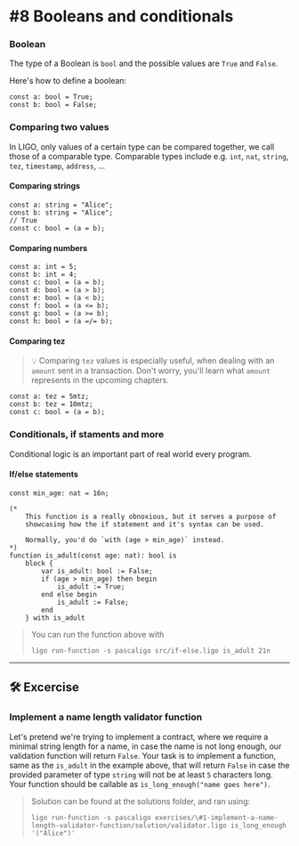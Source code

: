 # #8 Booleans and conditionals

### Boolean

The type of a Boolean is `bool` and the possible values are `True` and `False`.

Here's how to define a boolean:

```
const a: bool = True;
const b: bool = False;
```

### Comparing two values

In LIGO, only values of a certain type can be compared together, we call those of a comparable type. Comparable types include e.g. `int`, `nat`, `string`, `tez`, `timestamp`, `address`, ...

#### Comparing strings

```
const a: string = "Alice";
const b: string = "Alice";
// True
const c: bool = (a = b);
```

#### Comparing numbers

```
const a: int = 5;
const b: int = 4;
const c: bool = (a = b);
const d: bool = (a > b);
const e: bool = (a < b);
const f: bool = (a <= b);
const g: bool = (a >= b);
const h: bool = (a =/= b);
```

#### Comparing tez

> 💡 Comparing `tez` values is especially useful, when dealing with an `amount` sent in a transaction. Don't worry, you'll learn what `amount` represents in the upcoming chapters.

```
const a: tez = 5mtz;
const b: tez = 10mtz;
const c: bool = (a = b);
```

### Conditionals, if staments and more
 
Conditional logic is an important part of real world every program. 

#### If/else statements

```
const min_age: nat = 16n;

(*
    This function is a really obnoxious, but it serves a purpose of
    showcasing how the if statement and it's syntax can be used.

    Normally, you'd do `with (age > min_age)` instead.
*)
function is_adult(const age: nat): bool is 
    block { 
        var is_adult: bool := False;
        if (age > min_age) then begin
            is_adult := True;
        end else begin
            is_adult := False;
        end
    } with is_adult
```

> You can run the function above with
> ```
> ligo run-function -s pascaligo src/if-else.ligo is_adult 21n
> ```

---

## 🛠 Excercise

### Implement a name length validator function

Let's pretend we're trying to implement a contract, where we require a minimal string length for a name, in case the name is not long enough, our validation function will return `False`.
Your task is to implement a function, same as the `is_adult` in the example above, that will return `False` in case the provided parameter of type `string` will not be at least `5` characters long. Your function should be callable as `is_long_enough("name goes here")`.

> Solution can be found at the solutions folder, and ran using:
> ```
> ligo run-function -s pascaligo exercises/\#1-implement-a-name-length-validator-function/solution/validator.ligo is_long_enough '("Alice")'
> ```